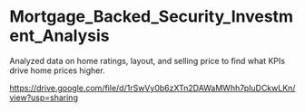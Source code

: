 # Mortgage_Backed_Security_Investment_Analysis
Analyzed data on home ratings, layout, and selling price to find what KPIs drive home prices higher.

https://drive.google.com/file/d/1rSwVy0b6zXTn2DAWaMWhh7pIuDCkwLKn/view?usp=sharing
